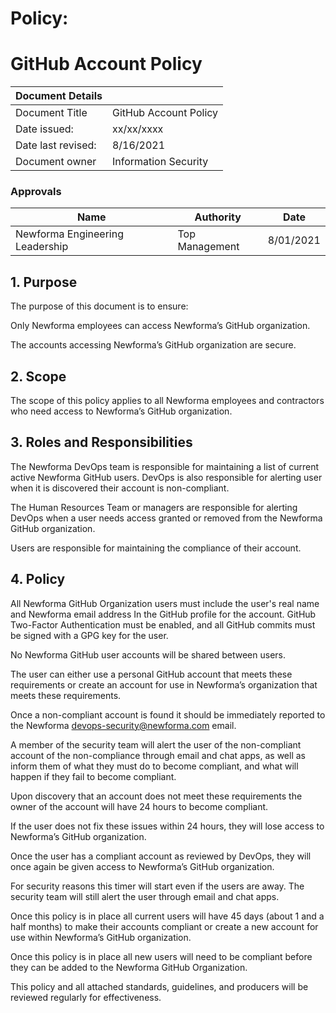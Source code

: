# Policy: 

# GitHub Account Policy 

| Document Details |    | 
| -------------- | ----------- |
| Document Title | GitHub Account Policy | 
| Date issued: | xx/xx/xxxx | 
| Date last revised: | 8/16/2021 | 
| Document owner | Information Security | 

 

### Approvals 

|Name | Authority | Date |
| ----------- | -------- | --------- |
| Newforma Engineering Leadership | Top Management | 8/01/2021 |
 
 

 

 

## 1. Purpose 

The purpose of this document is to ensure: 

Only Newforma employees can access Newforma’s GitHub organization. 

The accounts accessing Newforma’s GitHub organization are secure. 

## 2. Scope 

The scope of this policy applies to all Newforma employees	 and contractors who need access to Newforma’s GitHub organization. 

## 3. Roles and Responsibilities 

The Newforma DevOps team is responsible for maintaining a list of current active Newforma GitHub users. DevOps is also responsible for alerting user when it is 	discovered their account is non-compliant. 

The Human Resources Team or managers are responsible for alerting DevOps when a 	user needs access granted or removed from the Newforma GitHub organization.  

Users are responsible for maintaining the compliance of their account. 

## 4. Policy 

All Newforma GitHub Organization users must include the user's real name and Newforma email address In the GitHub profile for the account. GitHub Two-Factor Authentication must be enabled, and all GitHub commits must be signed with a GPG key for the user. 

No Newforma GitHub user accounts will be shared between users. 

The user can either use a personal GitHub account that meets these requirements or create an account for use in Newforma’s organization that meets these requirements. 

Once a non-compliant account is found it should be immediately reported to the Newforma devops-security@newforma.com email. 

 A member of the security team will alert the user of the non-compliant account of the non-compliance through email and chat apps, as well as inform them of what they must do to become compliant, and what will happen if they fail to become compliant. 

Upon discovery that an account does not meet these requirements the owner of the account will have 24 hours to become compliant. 

 If the user does not fix these issues within 24 hours, they will lose access to Newforma’s GitHub organization. 

Once the user has a compliant account as reviewed by DevOps, they will once again be given access to Newforma’s GitHub organization. 

 For security reasons this timer will start even if the users are away. The security team will still alert the user through email and chat apps. 

Once this policy is in place all current users will have 45 days (about 1 and a half months) to make their accounts compliant or create a new account for use within Newforma’s GitHub organization. 

Once this policy is in place all new users will need to be compliant before they can be added to the Newforma GitHub Organization. 

This policy and all attached standards, guidelines, and producers will be reviewed regularly for effectiveness. 
